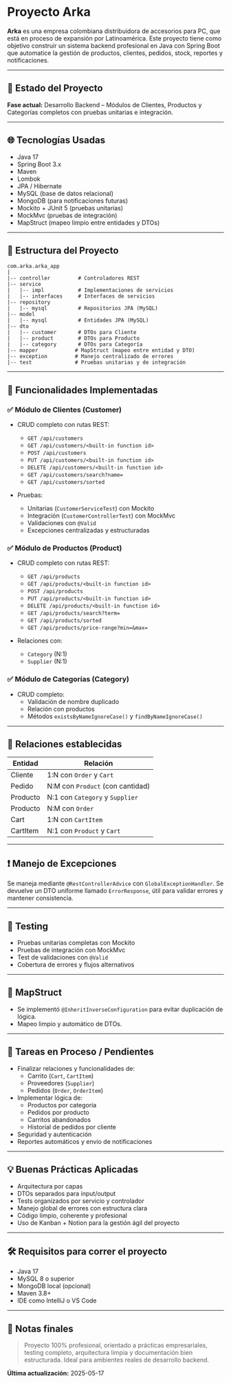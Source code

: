 # Proyecto Arka

**Arka** es una empresa colombiana distribuidora de accesorios para PC, que está en proceso de expansión por Latinoamérica. Este proyecto tiene como objetivo construir un sistema backend profesional en Java con Spring Boot que automatice la gestión de productos, clientes, pedidos, stock, reportes y notificaciones.

---

## 📆 Estado del Proyecto

**Fase actual:** Desarrollo Backend – Módulos de Clientes, Productos y Categorías completos con pruebas unitarias e integración.

---

## 🌐 Tecnologías Usadas

* Java 17
* Spring Boot 3.x
* Maven
* Lombok
* JPA / Hibernate
* MySQL (base de datos relacional)
* MongoDB (para notificaciones futuras)
* Mockito + JUnit 5 (pruebas unitarias)
* MockMvc (pruebas de integración)
* MapStruct (mapeo limpio entre entidades y DTOs)

---

## 📂 Estructura del Proyecto

```
com.arka.arka_app
|
|-- controller         # Controladores REST
|-- service
|   |-- impl           # Implementaciones de servicios
|   |-- interfaces     # Interfaces de servicios
|-- repository
|   |-- mysql          # Repositorios JPA (MySQL)
|-- model
|   |-- mysql          # Entidades JPA (MySQL)
|-- dto
|   |-- customer       # DTOs para Cliente
|   |-- product        # DTOs para Producto
|   |-- category       # DTOs para Categoría
|-- mapper            # MapStruct (mapeo entre entidad y DTO)
|-- exception         # Manejo centralizado de errores
|-- test              # Pruebas unitarias y de integración
```

---

## 🔧 Funcionalidades Implementadas

### ✅ Módulo de Clientes (Customer)

* CRUD completo con rutas REST:
  * `GET /api/customers`
  * `GET /api/customers/<built-in function id>`
  * `POST /api/customers`
  * `PUT /api/customers/<built-in function id>`
  * `DELETE /api/customers/<built-in function id>`
  * `GET /api/customers/search?name=`
  * `GET /api/customers/sorted`

* Pruebas:
  * Unitarias (`CustomerServiceTest`) con Mockito
  * Integración (`CustomerControllerTest`) con MockMvc
  * Validaciones con `@Valid`
  * Excepciones centralizadas y estructuradas

### ✅ Módulo de Productos (Product)

* CRUD completo con rutas REST:
  * `GET /api/products`
  * `GET /api/products/<built-in function id>`
  * `POST /api/products`
  * `PUT /api/products/<built-in function id>`
  * `DELETE /api/products/<built-in function id>`
  * `GET /api/products/search?term=`
  * `GET /api/products/sorted`
  * `GET /api/products/price-range?min=&max=`

* Relaciones con:
  * `Category` (N:1)
  * `Supplier` (N:1)


### ✅ Módulo de Categorías (Category)

* CRUD completo:
  * Validación de nombre duplicado
  * Relación con productos
  * Métodos `existsByNameIgnoreCase()` y `findByNameIgnoreCase()`

---

## 🔄 Relaciones establecidas

| Entidad        | Relación                          |
|----------------|-----------------------------------|
| Cliente        | 1:N con `Order` y `Cart`          |
| Pedido         | N:M con `Product` (con cantidad)  |
| Producto       | N:1 con `Category` y `Supplier`   |
| Producto       | N:M con `Order`                   |
| Cart           | 1:N con `CartItem`                |
| CartItem       | N:1 con `Product` y `Cart`        |

---

## ❗ Manejo de Excepciones

Se maneja mediante `@RestControllerAdvice` con `GlobalExceptionHandler`. Se devuelve un DTO uniforme llamado `ErrorResponse`, útil para validar errores y mantener consistencia.

---

## 🧪 Testing

* Pruebas unitarias completas con Mockito
* Pruebas de integración con MockMvc
* Test de validaciones con `@Valid`
* Cobertura de errores y flujos alternativos

---

## 🧠 MapStruct

* Se implementó `@InheritInverseConfiguration` para evitar duplicación de lógica.
* Mapeo limpio y automático de DTOs.

---

## 🚧 Tareas en Proceso / Pendientes

* Finalizar relaciones y funcionalidades de:
  * Carrito (`Cart`, `CartItem`)
  * Proveedores (`Supplier`)
  * Pedidos (`Order`, `OrderItem`)
* Implementar lógica de:
  * Productos por categoría
  * Pedidos por producto
  * Carritos abandonados
  * Historial de pedidos por cliente
* Seguridad y autenticación
* Reportes automáticos y envío de notificaciones

---

## 💡 Buenas Prácticas Aplicadas

* Arquitectura por capas
* DTOs separados para input/output
* Tests organizados por servicio y controlador
* Manejo global de errores con estructura clara
* Código limpio, coherente y profesional
* Uso de Kanban + Notion para la gestión ágil del proyecto

---

## 🛠️ Requisitos para correr el proyecto

* Java 17
* MySQL 8 o superior
* MongoDB local (opcional)
* Maven 3.8+
* IDE como IntelliJ o VS Code

---

## 📖 Notas finales

> Proyecto 100% profesional, orientado a prácticas empresariales, testing completo, arquitectura limpia y documentación bien estructurada. Ideal para ambientes reales de desarrollo backend.

**Última actualización:** 2025-05-17
